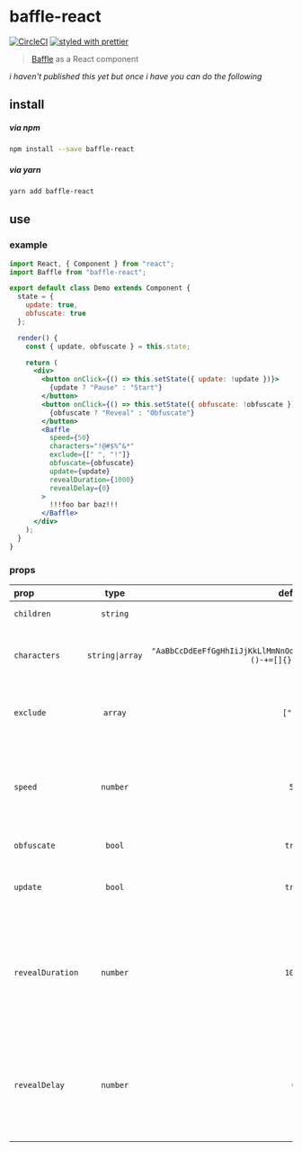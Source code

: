 # baffle-react
[![CircleCI](https://img.shields.io/circleci/project/github/kedromelon/baffle-react.svg?style=flat-square)](https://circleci.com/gh/kedromelon/baffle-react/)
[![styled with prettier](https://img.shields.io/badge/styled_with-prettier-ff69b4.svg?style=flat-square)](https://prettier.io/)

> [Baffle](https://camwiegert.github.io/baffle/) as a React component

_i haven't published this yet but once i have you can do the following_

## install

##### via npm
```sh
npm install --save baffle-react
```

##### via yarn
```sh
yarn add baffle-react
```

## use

### example

```jsx
import React, { Component } from "react";
import Baffle from "baffle-react";

export default class Demo extends Component {
  state = {
    update: true,
    obfuscate: true
  };

  render() {
    const { update, obfuscate } = this.state;

    return (
      <div>
        <button onClick={() => this.setState({ update: !update })}>
          {update ? "Pause" : "Start"}
        </button>
        <button onClick={() => this.setState({ obfuscate: !obfuscate })}>
          {obfuscate ? "Reveal" : "Obfuscate"}
        </button>
        <Baffle
          speed={50}
          characters="!@#$%^&*"
          exclude={[" ", "!"]}
          obfuscate={obfuscate}
          update={update}
          revealDuration={1000}
          revealDelay={0}
        >
          !!!foo bar baz!!!
        </Baffle>
      </div>
    );
  }
}
```

### props

prop | type | default | description
:--- | :---:| :-----: | :---
`children` | `string` || Text to be obfuscated
`characters` | `string\|array` | `"AaBbCcDdEeFfGgHhIiJjKkLlMmNnOoPpQqRrSsTtUuVvWwXxYyZz~!@#$%^&*()-+=[]{}\|;:,./<>?"` | Character set to be used for obfuscation. See [baffle.js `options.characters`](https://camwiegert.github.io/baffle/#options)
`exclude` | `array` | `[" "]` | Character set to be ignored during obfuscation. See [baffle.js `options.exclude`](https://camwiegert.github.io/baffle/#options)
`speed` | `number` | `50` | Frequency (in milliseconds) at which baffle re-obfuscates text while `props.update` is `true`. See [baffle.js `options.speed`](https://camwiegert.github.io/baffle/#options)
`obfuscate` | `bool` | `true` | When `true`, text is obfuscated.
`update` | `bool` | `true` | While `true`, obfuscated text updates every `props.speed` milliseconds.
`revealDuration` | `number` | `1000` | When `props.obfuscate` changes from `true` to `false` and `props.update` is `true`, the duration in milliseconds over which text is revealed. See [baffle.js `reveal()`](https://camwiegert.github.io/baffle/#methods)
`revealDelay` | `number` | `0` | When `props.obfuscate` changes from `true` to `false` and `props.update` is `true`, the delay before `revealDuration` begins. See [baffle.js `reveal()`](https://camwiegert.github.io/baffle/#methods)
